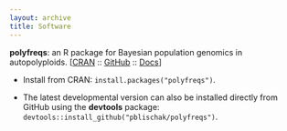 ```yaml
---
layout: archive
title: Software
---
```


**polyfreqs**: an R package for Bayesian population genomics in autopolyploids. [<a href="https://cran.r-project.org/package=polyfreqs" target="_blank">CRAN</a> :: <a href="https://github.com/pblischak/polyfreqs" target="_blank">GitHub</a> :: <a href="{{site.url}}/polyfreqs" target="_blank">Docs</a>]

- Install from CRAN: `install.packages("polyfreqs")`.

- The latest developmental version can also be installed directly from GitHub using the **devtools** package: `devtools::install_github("pblischak/polyfreqs")`.
